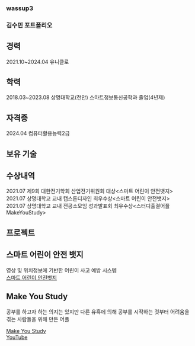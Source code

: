 ### wassup3 
### 김수민 포트폴리오

## 경력      
2021.10~2024.04 유니클로 
   
## 학력   
2018.03~2023.08 상명대학교(천안) 스마트정보통신공학과 졸업(4년제)   
   
## 자격증   
2024.04 컴퓨터활용능력2급   

## 보유 기술   
  
## 수상내역   
2021.07 제9회 대한전기학회 산업전기위원회 대상<스마트 어린이 안전뱃지>   
2021.07 상명대학교 교내 캡스톤디자인 최우수상<스마트 어린이 안전뱃지>     
2021.07 상명대학교 교내 전공소모임 성과발표회 최우수상<스터디출결어플 MakeYouStudy>   
   
## 프로젝트 
## 스마트 어린이 안전 뱃지
영상 및 위치정보에 기반한 어린이 사고 예방 시스템   
[스마트 어린이 안전뱃지](https://github.com/TalkingPotato-Project/SmartBadge-JetsonNano)   
   
## Make You Study   
공부를 하고자 하는 의지는 있지만 다른 유혹에 의해 공부를 시작하는 것부터 어려움을 겪는 사람들을 위해 만든 어플   
   
[Make You Study](https://github.com/YouthProject/MakeYouStudy)   
[YouTube](https://www.youtube.com/watch?v=fFYOpKca4wU&t=29s)